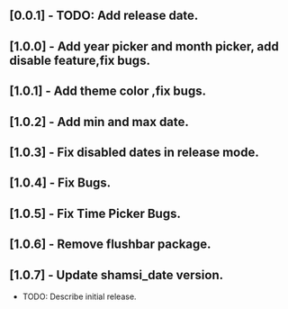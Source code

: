 ## [0.0.1] - TODO: Add release date.
## [1.0.0] - Add year picker and month picker, add disable feature,fix bugs.
## [1.0.1] - Add theme color ,fix bugs.
## [1.0.2] - Add min and max date.
## [1.0.3] - Fix disabled dates in release mode.
## [1.0.4] - Fix Bugs.
## [1.0.5] - Fix Time Picker Bugs.
## [1.0.6] - Remove flushbar package.
## [1.0.7] - Update shamsi_date version.
* TODO: Describe initial release.

